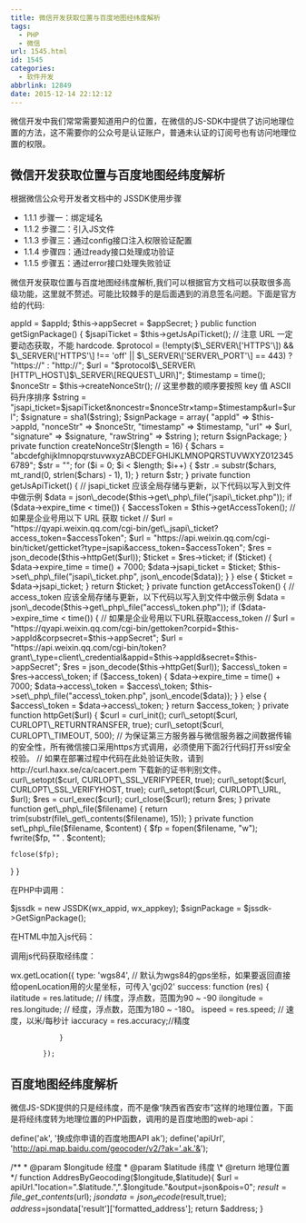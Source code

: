 ```yaml
---
title: 微信开发获取位置与百度地图经纬度解析
tags:
  - PHP
  - 微信
url: 1545.html
id: 1545
categories:
  - 软件开发
abbrlink: 12849
date: 2015-12-14 22:12:12
---
```


微信开发中我们常常需要知道用户的位置，在微信的JS-SDK中提供了访问地理位置的方法，这不需要你的公众号是认证账户，普通未认证的订阅号也有访问地理位置的权限。

微信开发获取位置与百度地图经纬度解析
------------------

根据微信公众号开发者文档中的 JSSDK使用步骤

*   1.1.1 步骤一：绑定域名
*   1.1.2 步骤二：引入JS文件
*   1.1.3 步骤三：通过config接口注入权限验证配置
*   1.1.4 步骤四：通过ready接口处理成功验证
*   1.1.5 步骤五：通过error接口处理失败验证

微信开发获取位置与百度地图经纬度解析,我们可以根据官方文档可以获取很多高级功能，这里就不赘述。可能比较棘手的是后面遇到的消息签名问题。下面是官方给的代码:

<?php
class JSSDK {
  private $appId;
  private $appSecret;

  public function __construct($appId, $appSecret) {
    $this->appId = $appId;
    $this->appSecret = $appSecret;
  }

  public function getSignPackage() {
    $jsapiTicket = $this->getJsApiTicket();

    // 注意 URL 一定要动态获取，不能 hardcode.
    $protocol = (!empty($\_SERVER\['HTTPS'\]) && $\_SERVER\['HTTPS'\] !== 'off' || $\_SERVER\['SERVER\_PORT'\] == 443) ? "https://" : "http://";
    $url = "$protocol$\_SERVER\[HTTP\_HOST\]$\_SERVER\[REQUEST\_URI\]";

    $timestamp = time();
    $nonceStr = $this->createNonceStr();

    // 这里参数的顺序要按照 key 值 ASCII 码升序排序
    $string = "jsapi_ticket=$jsapiTicket&noncestr=$nonceStr&timestamp=$timestamp&url=$url";

    $signature = sha1($string);

    $signPackage = array(
      "appId"     => $this->appId,
      "nonceStr"  => $nonceStr,
      "timestamp" => $timestamp,
      "url"       => $url,
      "signature" => $signature,
      "rawString" => $string
    );
    return $signPackage; 
  }

  private function createNonceStr($length = 16) {
    $chars = "abcdefghijklmnopqrstuvwxyzABCDEFGHIJKLMNOPQRSTUVWXYZ0123456789";
    $str = "";
    for ($i = 0; $i < $length; $i++) {
      $str .= substr($chars, mt_rand(0, strlen($chars) - 1), 1);
    }
    return $str;
  }

  private function getJsApiTicket() {
    // jsapi_ticket 应该全局存储与更新，以下代码以写入到文件中做示例
    $data = json\_decode($this->get\_php\_file("jsapi\_ticket.php"));
    if ($data->expire_time < time()) {
      $accessToken = $this->getAccessToken();
      // 如果是企业号用以下 URL 获取 ticket
      // $url = "https://qyapi.weixin.qq.com/cgi-bin/get\_jsapi\_ticket?access_token=$accessToken";
      $url = "https://api.weixin.qq.com/cgi-bin/ticket/getticket?type=jsapi&access_token=$accessToken";
      $res = json_decode($this->httpGet($url));
      $ticket = $res->ticket;
      if ($ticket) {
        $data->expire_time = time() + 7000;
        $data->jsapi_ticket = $ticket;
        $this->set\_php\_file("jsapi\_ticket.php", json\_encode($data));
      }
    } else {
      $ticket = $data->jsapi_ticket;
    }

    return $ticket;
  }

  private function getAccessToken() {
    // access_token 应该全局存储与更新，以下代码以写入到文件中做示例
    $data = json\_decode($this->get\_php\_file("access\_token.php"));
    if ($data->expire_time < time()) {
      // 如果是企业号用以下URL获取access_token
      // $url = "https://qyapi.weixin.qq.com/cgi-bin/gettoken?corpid=$this->appId&corpsecret=$this->appSecret";
      $url = "https://api.weixin.qq.com/cgi-bin/token?grant\_type=client\_credential&appid=$this->appId&secret=$this->appSecret";
      $res = json_decode($this->httpGet($url));
      $access\_token = $res->access\_token;
      if ($access_token) {
        $data->expire_time = time() + 7000;
        $data->access\_token = $access\_token;
        $this->set\_php\_file("access\_token.php", json\_encode($data));
      }
    } else {
      $access\_token = $data->access\_token;
    }
    return $access_token;
  }

  private function httpGet($url) {
    $curl = curl_init();
    curl\_setopt($curl, CURLOPT\_RETURNTRANSFER, true);
    curl\_setopt($curl, CURLOPT\_TIMEOUT, 500);
    // 为保证第三方服务器与微信服务器之间数据传输的安全性，所有微信接口采用https方式调用，必须使用下面2行代码打开ssl安全校验。
    // 如果在部署过程中代码在此处验证失败，请到 http://curl.haxx.se/ca/cacert.pem 下载新的证书判别文件。
    curl\_setopt($curl, CURLOPT\_SSL_VERIFYPEER, true);
    curl\_setopt($curl, CURLOPT\_SSL_VERIFYHOST, true);
    curl\_setopt($curl, CURLOPT\_URL, $url);

    $res = curl_exec($curl);
    curl_close($curl);

    return $res;
  }

  private function get\_php\_file($filename) {
    return trim(substr(file\_get\_contents($filename), 15));
  }
  private function set\_php\_file($filename, $content) {
    $fp = fopen($filename, "w");
    fwrite($fp, "<?php exit();?>" . $content);
    fclose($fp);
  }
}

在PHP中调用：

$jssdk = new JSSDK(wx\_appid, wx\_appkey);
$signPackage = $jssdk->GetSignPackage();

在HTML中加入js代码：

<script type="application/javascript">
    wx.config({
        debug: false,
        appId: '<?php echo $signPackage\["appId"\];?>',
        timestamp: <?php echo $signPackage\["timestamp"\];?>,
        nonceStr: '<?php echo $signPackage\["nonceStr"\];?>',
        signature: '<?php echo $signPackage\["signature"\];?>',
        jsApiList: \[
            // 所有要调用的 API 都要加到这个列表中
            'checkJsApi',
            'openLocation',
            'getLocation',
            'hideOptionMenu'
        \]
    });


</script>

调用js代码获取经纬度：

 wx.getLocation({
                type: 'wgs84', // 默认为wgs84的gps坐标，如果要返回直接给openLocation用的火星坐标，可传入'gcj02'
                success: function (res) {
                    ilatitude = res.latitude; // 纬度，浮点数，范围为90 ~ -90
                    ilongitude = res.longitude; // 经度，浮点数，范围为180 ~ -180。
                    ispeed = res.speed; // 速度，以米/每秒计
                    iaccuracy = res.accuracy;//精度

                }

            });

百度地图经纬度解析
---------

微信JS-SDK提供的只是经纬度，而不是像“陕西省西安市”这样的地理位置，下面是将经纬度转为地理位置的PHP函数，调用的是百度地图的web-api：

define('ak', '换成你申请的百度地图API ak');
define('apiUrl', 'http://api.map.baidu.com/geocoder/v2/?ak='.ak.'&');

/\*\*
 \* @param $longitude 经度
 \* @param $latitude 纬度
 \* @return 地理位置
 */
function AddresByGeocoding($longitude,$latitude){
    $url = apiUrl."location=".$latitude.",".$longitude."&output=json&pois=0";
    $result= file\_get\_contents($url);
    $jsondata = json_decode($result,true);
    $address =$jsondata\['result'\]\['formatted_address'\];
    return $address;
}